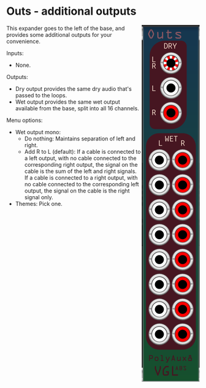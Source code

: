 # Outs - additional outputs

<img src="Outs.png" align="right">

This expander goes to the left of the base, and provides some additional outputs for your convenience.

Inputs:
- None.

Outputs: 
- Dry output provides the same dry audio that's passed to the loops.
- Wet output provides the same wet output available from the base, split into all 16 channels.

Menu options:
- Wet output mono:
	- Do nothing: Maintains separation of left and right.
	- Add R to L (default): If a cable is connected to a left output, with no cable connected to the corresponding right output, the signal on the cable is the sum of the left and right signals.  
If a cable is connected to a right output, with no cable connected to the corresponding left output, the signal on the cable is the right signal only.
- Themes: Pick one.

